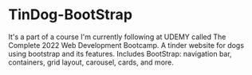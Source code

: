 # TinDog-BootStrap
It's a part of a course I'm currently following at UDEMY called The Complete 2022 Web Development Bootcamp.
A tinder website for dogs using bootstrap and its features.
Includes BootStrap: navigation bar, containers, grid layout, carousel, cards, and more.
